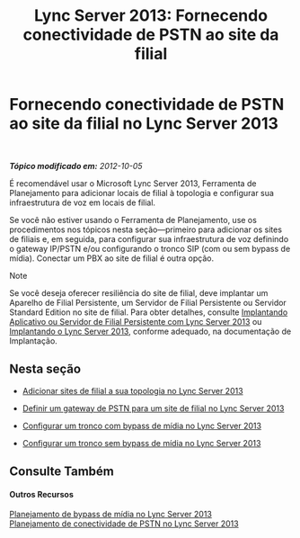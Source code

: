 ﻿---
title: 'Lync Server 2013: Fornecendo conectividade de PSTN ao site da filial'
TOCTitle: Fornecendo conectividade de PSTN ao site da filial
ms:assetid: d78d76fb-2dd1-42cb-b25a-bfaff9650a70
ms:mtpsurl: https://technet.microsoft.com/pt-br/library/Gg398945(v=OCS.15)
ms:contentKeyID: 49308267
ms.date: 05/19/2016
mtps_version: v=OCS.15
ms.translationtype: HT
---

# Fornecendo conectividade de PSTN ao site da filial no Lync Server 2013

 

_**Tópico modificado em:** 2012-10-05_

É recomendável usar o Microsoft Lync Server 2013, Ferramenta de Planejamento para adicionar locais de filial à topologia e configurar sua infraestrutura de voz em locais de filial.

Se você não estiver usando o Ferramenta de Planejamento, use os procedimentos nos tópicos nesta seção—primeiro para adicionar os sites de filiais e, em seguida, para configurar sua infraestrutura de voz definindo o gateway IP/PSTN e/ou configurando o tronco SIP (com ou sem bypass de mídia). Conectar um PBX ao site de filial é outra opção.

> [!note]  
> Se você deseja oferecer resiliência do site de filial, deve implantar um Aparelho de Filial Persistente, um Servidor de Filial Persistente ou Servidor Standard Edition no site de filial. Para obter detalhes, consulte <a href="lync-server-2013-deploying-a-survivable-branch-appliance-or-server.md">Implantando Aplicativo ou Servidor de Filial Persistente com Lync Server 2013</a> ou <a href="lync-server-2013-deploying-lync-server.md">Implantando o Lync Server 2013</a>, conforme adequado, na documentação de Implantação.

## Nesta seção

  - [Adicionar sites de filial a sua topologia no Lync Server 2013](lync-server-2013-add-branch-sites-to-your-topology.md)

  - [Definir um gateway de PSTN para um site de filial no Lync Server 2013](lync-server-2013-define-a-pstn-gateway-for-a-branch-site.md)

  - [Configurar um tronco com bypass de mídia no Lync Server 2013](lync-server-2013-configure-a-trunk-with-media-bypass.md)

  - [Configurar um tronco sem bypass de mídia no Lync Server 2013](lync-server-2013-configure-a-trunk-without-media-bypass.md)

## Consulte Também

#### Outros Recursos

[Planejamento de bypass de mídia no Lync Server 2013](lync-server-2013-planning-for-media-bypass.md)  
[Planejamento de conectividade de PSTN no Lync Server 2013](lync-server-2013-planning-for-pstn-connectivity.md)

